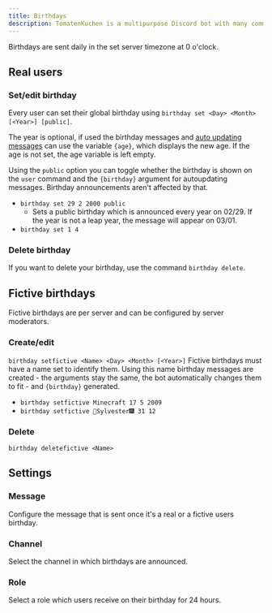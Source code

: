 ```yaml
---
title: Birthdays
description: TomatenKuchen is a multipurpose Discord bot with many common and innovative features for your server. Explains the birthday system.
---
```


Birthdays are sent daily in the set server timezone at 0 o'clock.

## Real users

### Set/edit birthday
Every user can set their global birthday using `birthday set <Day> <Month> [<Year>] [public]`.

The year is optional, if used the birthday messages and [auto updating messages](/autoupdate) can use the variable `{age}`, which displays the new age. If the age is not set, the age variable is left empty.

Using the `public` option you can toggle whether the birthday is shown on the `user` command and the `{birthday}` argument for autoupdating messages. Birthday announcements aren't affected by that.

- `birthday set 29 2 2000 public`
	- Sets a public birthday which is announced every year on 02/29. If the year is not a leap year, the message will appear on 03/01.
- `birthday set 1 4`

### Delete birthday
If you want to delete your birthday, use the command `birthday delete`.

## Fictive birthdays
Fictive birthdays are per server and can be configured by server moderators.

### Create/edit
`birthday setfictive <Name> <Day> <Month> [<Year>]`
Fictive birthdays must have a name set to identify them. Using this name birthday messages are created - the arguments stay the same, the bot automatically changes them to fit - and `{birthday}` generated.

- `birthday setfictive Minecraft 17 5 2009`
- `birthday setfictive 🎇Sylvester🎆 31 12`

### Delete
`birthday deletefictive <Name>`

## Settings

### Message
Configure the message that is sent once it's a real or a fictive users birthday.

### Channel
Select the channel in which birthdays are announced.

### Role
Select a role which users receive on their birthday for 24 hours.
